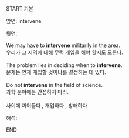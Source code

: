 START
기본

앞면:
intervene


뒷면:
<div>We may have to <strong>intervene</strong> militarily in the area. </div><div><div>우리가 그 지역에 대해 무력 개입을 해야 할지도 모른다.</div></div><div><br></div><div><div>The problem lies in deciding when to <strong>intervene</strong>. </div><div><div>문제는 언제 개입할 것이냐를 결정하는 데 있다.</div></div></div><div><br></div><div><div>Do not <strong>intervene</strong> in the field of science. </div><div><div>과학 분야에는 간섭하지 마라.</div></div></div><div><br></div><div>사이에 끼어들다 , 개입하다 , 방해하다</div>


해석:

END